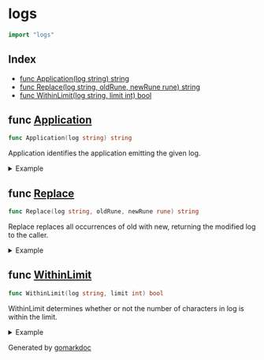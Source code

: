 <!-- Code generated by gomarkdoc. DO NOT EDIT -->

# logs

```go
import "logs"
```

## Index

- [func Application(log string) string](<#func-application>)
- [func Replace(log string, oldRune, newRune rune) string](<#func-replace>)
- [func WithinLimit(log string, limit int) bool](<#func-withinlimit>)


## func [Application](<https://github.com/vpayno/exercism-workspace/blob/main/go/logs-logs-logs/logs_logs_logs.go#L9>)

```go
func Application(log string) string
```

Application identifies the application emitting the given log\.

<details><summary>Example</summary>
<p>

```go
{
	fmt.Println(Application("❗ recommended recommendation product 🔍"))
	fmt.Println(Application("❗ recommended product"))
	fmt.Println(Application("🔍 recommended search product"))
	fmt.Println(Application("☀ recommended weather product"))

}
```

#### Output

```
recommendation
recommendation
search
weather
```

</p>
</details>

## func [Replace](<https://github.com/vpayno/exercism-workspace/blob/main/go/logs-logs-logs/logs_logs_logs.go#L32>)

```go
func Replace(log string, oldRune, newRune rune) string
```

Replace replaces all occurrences of old with new\, returning the modified log to the caller\.

<details><summary>Example</summary>
<p>

```go
{
	log := "please replace '👎' with '👍'"

	fmt.Println(Replace(log, '👎', '👍'))

}
```

#### Output

```
please replace '👍' with '👍'
```

</p>
</details>

## func [WithinLimit](<https://github.com/vpayno/exercism-workspace/blob/main/go/logs-logs-logs/logs_logs_logs.go#L38>)

```go
func WithinLimit(log string, limit int) bool
```

WithinLimit determines whether or not the number of characters in log is within the limit\.

<details><summary>Example</summary>
<p>

```go
{
	fmt.Println(WithinLimit("hello❗", 6))

}
```

#### Output

```
true
```

</p>
</details>



Generated by [gomarkdoc](<https://github.com/princjef/gomarkdoc>)
